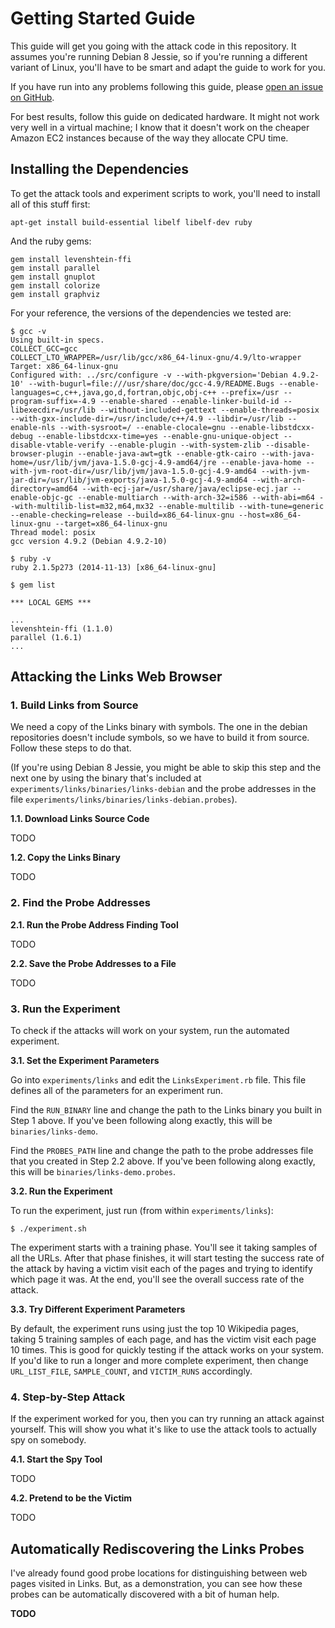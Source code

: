 Getting Started Guide
=====================

This guide will get you going with the attack code in this repository. It
assumes you're running Debian 8 Jessie, so if you're running a different variant
of Linux, you'll have to be smart and adapt the guide to work for you.

If you have run into any problems following this guide, please [open an issue on
GitHub](https://github.com/defuse/flush-reload-attacks/issues).

For best results, follow this guide on dedicated hardware. It might not work
very well in a virtual machine; I know that it doesn't work on the cheaper
Amazon EC2 instances because of the way they allocate CPU time.

Installing the Dependencies
---------------------------

To get the attack tools and experiment scripts to work, you'll need to install
all of this stuff first:

```
apt-get install build-essential libelf libelf-dev ruby
```

And the ruby gems:

```
gem install levenshtein-ffi
gem install parallel
gem install gnuplot
gem install colorize
gem install graphviz
```

For your reference, the versions of the dependencies we tested are:

```
$ gcc -v
Using built-in specs.
COLLECT_GCC=gcc
COLLECT_LTO_WRAPPER=/usr/lib/gcc/x86_64-linux-gnu/4.9/lto-wrapper
Target: x86_64-linux-gnu
Configured with: ../src/configure -v --with-pkgversion='Debian 4.9.2-10' --with-bugurl=file:///usr/share/doc/gcc-4.9/README.Bugs --enable-languages=c,c++,java,go,d,fortran,objc,obj-c++ --prefix=/usr --program-suffix=-4.9 --enable-shared --enable-linker-build-id --libexecdir=/usr/lib --without-included-gettext --enable-threads=posix --with-gxx-include-dir=/usr/include/c++/4.9 --libdir=/usr/lib --enable-nls --with-sysroot=/ --enable-clocale=gnu --enable-libstdcxx-debug --enable-libstdcxx-time=yes --enable-gnu-unique-object --disable-vtable-verify --enable-plugin --with-system-zlib --disable-browser-plugin --enable-java-awt=gtk --enable-gtk-cairo --with-java-home=/usr/lib/jvm/java-1.5.0-gcj-4.9-amd64/jre --enable-java-home --with-jvm-root-dir=/usr/lib/jvm/java-1.5.0-gcj-4.9-amd64 --with-jvm-jar-dir=/usr/lib/jvm-exports/java-1.5.0-gcj-4.9-amd64 --with-arch-directory=amd64 --with-ecj-jar=/usr/share/java/eclipse-ecj.jar --enable-objc-gc --enable-multiarch --with-arch-32=i586 --with-abi=m64 --with-multilib-list=m32,m64,mx32 --enable-multilib --with-tune=generic --enable-checking=release --build=x86_64-linux-gnu --host=x86_64-linux-gnu --target=x86_64-linux-gnu
Thread model: posix
gcc version 4.9.2 (Debian 4.9.2-10)
```

```
$ ruby -v
ruby 2.1.5p273 (2014-11-13) [x86_64-linux-gnu]
```

```
$ gem list

*** LOCAL GEMS ***

...
levenshtein-ffi (1.1.0)
parallel (1.6.1)
...
```

Attacking the Links Web Browser
-------------------------------

### 1. Build Links from Source

We need a copy of the Links binary with symbols. The one in the debian
repositories doesn't include symbols, so we have to build it from source. Follow
these steps to do that.

(If you're using Debian 8 Jessie, you might be able to skip this step and the
next one by using the binary that's included at
`experiments/links/binaries/links-debian` and the probe addresses in the file
`experiments/links/binaries/links-debian.probes`).

**1.1. Download Links Source Code**

TODO

**1.2. Copy the Links Binary**

TODO

### 2. Find the Probe Addresses

**2.1. Run the Probe Address Finding Tool**

TODO

**2.2. Save the Probe Addresses to a File**

TODO

### 3. Run the Experiment

To check if the attacks will work on your system, run the automated experiment.

**3.1. Set the Experiment Parameters**

Go into `experiments/links` and edit the `LinksExperiment.rb` file. This file
defines all of the parameters for an experiment run.

Find the `RUN_BINARY` line and change the path to the Links binary you built in
Step 1 above. If you've been following along exactly, this will be
`binaries/links-demo`.

Find the `PROBES_PATH` line and change the path to the probe addresses file that
you created in Step 2.2 above. If you've been following along exactly, this will
be `binaries/links-demo.probes`.

**3.2. Run the Experiment**

To run the experiment, just run (from within `experiments/links`):

```
$ ./experiment.sh
```

The experiment starts with a training phase. You'll see it taking samples of all
the URLs. After that phase finishes, it will start testing the success rate of
the attack by having a victim visit each of the pages and trying to identify
which page it was. At the end, you'll see the overall success rate of the
attack.

**3.3. Try Different Experiment Parameters**

By default, the experiment runs using just the top 10 Wikipedia pages, taking
5 training samples of each page, and has the victim visit each page 10 times.
This is good for quickly testing if the attack works on your system. If you'd
like to run a longer and more complete experiment, then change `URL_LIST_FILE`,
`SAMPLE_COUNT`, and `VICTIM_RUNS` accordingly.

### 4. Step-by-Step Attack

If the experiment worked for you, then you can try running an attack against
yourself. This will show you what it's like to use the attack tools to actually
spy on somebody.

**4.1. Start the Spy Tool**

TODO

**4.2. Pretend to be the Victim**

TODO

Automatically Rediscovering the Links Probes
--------------------------------------------

I've already found good probe locations for distinguishing between web pages
visited in Links. But, as a demonstration, you can see how these probes can be
automatically discovered with a bit of human help.

**TODO**
